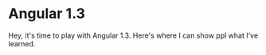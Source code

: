Angular 1.3
===========

Hey, it's time to play with Angular 1.3. Here's where I can show ppl what I've learned.
